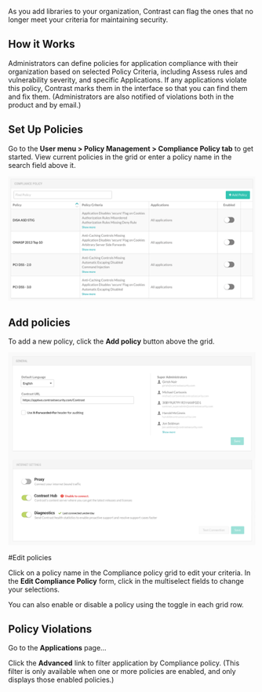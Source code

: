<!--
title: "Compliance Policy"
description: "Overview of compliance policy for applications"
tags: "Admin compliance application policy management"
-->


As you add libraries to your organization, Contrast can flag the ones that no longer meet your criteria for maintaining security. 

## How it Works

Administrators can define policies for application compliance with their organization based on selected Policy Criteria, including Assess rules and vulnerability severity, and specific Applications. If any applications violate this policy, Contrast marks them in the interface so that you can find them and fix them. (Administrators are also notified of violations both in the product and by email.)

<!-- Defaults? -->

## Set Up Policies 

Go to the **User menu > Policy Management > Compliance Policy tab** to get started. View current policies in the grid or enter a policy name in the search field above it.

<a href="assets/images/Compliance-policy-grid.png" rel="lightbox" title="Compliance Policy grid"><img class="thumbnail" src="assets/images/Compliance-policy-grid.png"/></a>

## Add policies

To add a new policy, click the **Add policy** button above the grid. 

<a href="assets/images/Compliance-policy.png" rel="lightbox" title="Compliance Policy"><img class="thumbnail" src="assets/images/Compliance-policy.png"/></a>

#Edit policies

Click on a policy name in the Compliance policy grid to edit your criteria. In the **Edit Compliance Policy** form, click in the multiselect fields to change your selections. 

You can also enable or disable a policy using the toggle in each grid row. 

## Policy Violations 

Go to the **Applications** page...

Click the **Advanced** link to filter application by Compliance policy. (This filter is only available when one or more policies are enabled, and only displays those enabled policies.)


<!-- Merged apps? -->

